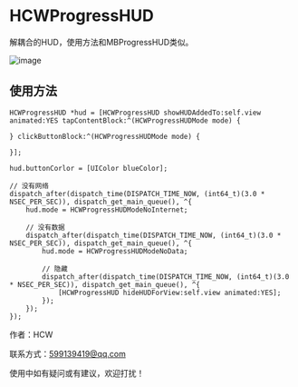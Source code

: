 # HCWProgressHUD
解耦合的HUD，使用方法和MBProgressHUD类似。

![image](https://github.com/huangchangweng/HCWProgressHUD/blob/master/HCWProgressHUD.gif)

## 使用方法


    HCWProgressHUD *hud = [HCWProgressHUD showHUDAddedTo:self.view animated:YES tapContentBlock:^(HCWProgressHUDMode mode) {
        
    } clickButtonBlock:^(HCWProgressHUDMode mode) {
        
    }];
    
    hud.buttonCorlor = [UIColor blueColor];

    // 没有网络
    dispatch_after(dispatch_time(DISPATCH_TIME_NOW, (int64_t)(3.0 * NSEC_PER_SEC)), dispatch_get_main_queue(), ^{
        hud.mode = HCWProgressHUDModeNoInternet;
        
        // 没有数据
        dispatch_after(dispatch_time(DISPATCH_TIME_NOW, (int64_t)(3.0 * NSEC_PER_SEC)), dispatch_get_main_queue(), ^{
            hud.mode = HCWProgressHUDModeNoData;
            
            // 隐藏
            dispatch_after(dispatch_time(DISPATCH_TIME_NOW, (int64_t)(3.0 * NSEC_PER_SEC)), dispatch_get_main_queue(), ^{
                [HCWProgressHUD hideHUDForView:self.view animated:YES];
            });
        });
    });
    

作者：HCW

联系方式：599139419@qq.com

使用中如有疑问或有建议，欢迎打扰！
